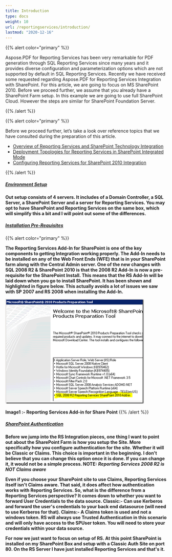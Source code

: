 ```yaml
---
title: Introduction
type: docs
weight: 10
url: /reportingservices/introduction/
lastmod: "2020-12-16"
---
```


{{% alert color="primary" %}}

Aspose.PDF for Reporting Services has been very remarkable for PDF generation through SQL Reporting Services since many years and it provides diverse configuration and parameterization options which are not supported by default in SQL Reporting Services. Recently we have received some requested regarding Aspose.PDF for Reporting Services Integration with SharePoint. For this article, we are going to focus on MS SharePoint 2010. Before we proceed further, we assume that you already have a SharePoint Farm setup. In this example we are going to use full SharePoint Cloud. However the steps are similar for SharePoint Foundation Server.

{{% /alert %}}

{{% alert color="primary" %}} 

Before we proceed further, let’s take a look over reference topics that we have consulted during the preparation of this article.

- [Overview of Reporting Services and SharePoint Technology Integration](http://msdn.microsoft.com/en-us/library/bb326358.aspx)
- [Deployment Topologies for Reporting Services in SharePoint Integrated Mode](http://msdn.microsoft.com/en-us/library/bb510781.aspx)
- [Configuring Reporting Services for SharePoint 2010 Integration](http://msdn.microsoft.com/en-us/library/bb326356.aspx)

{{% /alert %}} 

##### <ins>**Environment Setup**

**Out setup consists of 4 servers. It includes of a Domain Controller, a SQL Server, a SharePoint Server and a server for Reporting Services. You may opt to have SharePoint and Reporting Services on the same box, which will simplify this a bit and I will point out some of the differences.**

##### <ins>**Installation Pre-Requisites**

{{% alert color="primary" %}} 

**The Reporting Services Add-In for SharePoint is one of the key components to getting Integration working properly. The Add-In needs to be installed on any of the Web Front Ends (WFE) that is in your SharePoint farm along with the Central Admin server. One of the new changes with SQL 2008 R2 & SharePoint 2010 is that the 2008 R2 Add-In is now a pre-requisite for the SharePoint Install. This means that the RS Add-In will be laid down when you go to install SharePoint. It has been shown and highlighted in figure below. This actually avoids a lot of issues we saw with SP 2007 and RS 2008 when installing the Add-In.** 

![todo:image_alt_text](introduction_1.png)

**Image1 :- Reporting Services Add-in for Share Point**
{{% /alert %}} 

##### <ins>**SharePoint Authentication**

**Before we jump into the RS Integration pieces, one thing I want to point out about the SharePoint Farm is how you setup the Site. More specifically how you configure authentication for the site. Whether it will be Classic or Claims. This choice is important in the beginning. I don't believe that you can change this option once it is done. If you can change it, it would not be a simple process.
NOTE:** ***Reporting Services 2008 R2 is NOT Claims aware***

**Even if you choose your SharePoint site to use Claims, Reporting Services itself isn't Claims aware. That said, it does affect how authentication works with Reporting Services. So, what is the difference from a Reporting Services perspective? It comes down to whether you want to forward User Credentials to the data source. Classic:- Can use Kerberos and forward the user's credentials to your back end datasource (will need to use Kerberos for that). Claims:- A Claims token is used and not a windows token. RS will always use Trusted Authentication in this scenario and will only have access to the SPUser token. You will need to store your credentials within your data source.**

**For now we just want to focus on setup of RS. At this point SharePoint is installed on my SharePoint Box and setup with a Classic Auth Site on port 80. On the RS Server I have just installed Reporting Services and that's it.**
